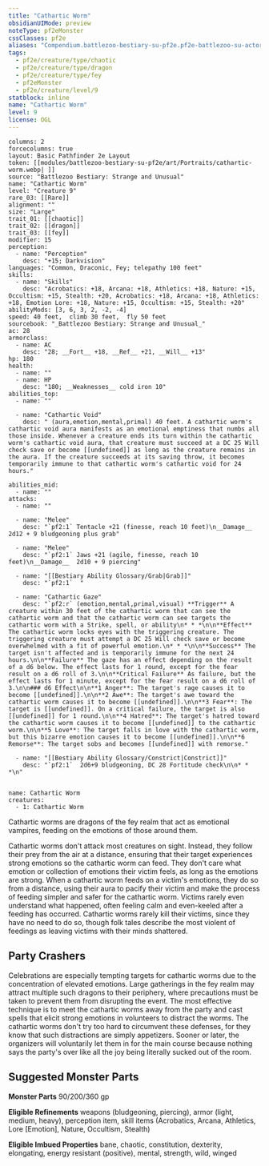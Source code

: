 ```yaml
---
title: "Cathartic Worm"
obsidianUIMode: preview
noteType: pf2eMonster
cssClasses: pf2e
aliases: "Compendium.battlezoo-bestiary-su-pf2e.pf2e-battlezoo-su-actors.Actor.pmEZvZ3ALvGI9N0j" 
tags:
  - pf2e/creature/type/chaotic
  - pf2e/creature/type/dragon
  - pf2e/creature/type/fey
  - pf2eMonster
  - pf2e/creature/level/9
statblock: inline
name: "Cathartic Worm"
level: 9
license: OGL
---
```


```statblock
columns: 2
forcecolumns: true
layout: Basic Pathfinder 2e Layout
token: [[modules/battlezoo-bestiary-su-pf2e/art/Portraits/cathartic-worm.webp| ]]
source: "Battlezoo Bestiary: Strange and Unusual"
name: "Cathartic Worm"
level: "Creature 9"
rare_03: [[Rare]]
alignment: ""
size: "Large"
trait_01: [[chaotic]]
trait_02: [[dragon]]
trait_03: [[fey]]
modifier: 15
perception:
  - name: "Perception"
    desc: "+15; Darkvision"
languages: "Common, Draconic, Fey; telepathy 100 feet"
skills:
  - name: "Skills"
    desc: "Acrobatics: +18, Arcana: +18, Athletics: +18, Nature: +15, Occultism: +15, Stealth: +20, Acrobatics: +18, Arcana: +18, Athletics: +18, Emotion Lore: +18, Nature: +15, Occultism: +15, Stealth: +20"
abilityMods: [3, 6, 3, 2, -2, -4]
speed: 40 feet,  climb 30 feet,  fly 50 feet
sourcebook: "_Battlezoo Bestiary: Strange and Unusual_"
ac: 28
armorclass:
  - name: AC
    desc: "28; __Fort__ +18, __Ref__ +21, __Will__ +13"
hp: 180
health:
  - name: ""
  - name: HP
    desc: "180; __Weaknesses__ cold iron 10"
abilities_top:
  - name: ""

  - name: "Cathartic Void"
    desc: " (aura,emotion,mental,primal) 40 feet. A cathartic worm's cathartic void aura manifests as an emotional emptiness that numbs all those inside. Whenever a creature ends its turn within the cathartic worm's cathartic void aura, that creature must succeed at a DC 25 Will check save or become [[undefined]] as long as the creature remains in the aura. If the creature succeeds at its saving throw, it becomes temporarily immune to that cathartic worm's cathartic void for 24 hours."

abilities_mid:
  - name: ""
attacks:
  - name: ""

  - name: "Melee"
    desc: "`pf2:1` Tentacle +21 (finesse, reach 10 feet)\n__Damage__  2d12 + 9 bludgeoning plus grab"

  - name: "Melee"
    desc: "`pf2:1` Jaws +21 (agile, finesse, reach 10 feet)\n__Damage__  2d10 + 9 piercing"

  - name: "[[Bestiary Ability Glossary/Grab|Grab]]"
    desc: "`pf2:1`  "

  - name: "Cathartic Gaze"
    desc: "`pf2:r` (emotion,mental,primal,visual) **Trigger** A creature within 30 feet of the cathartic worm that can see the cathartic worm and that the cathartic worm can see targets the cathartic worm with a Strike, spell, or ability\n* * *\n\n**Effect** The cathartic worm locks eyes with the triggering creature. The triggering creature must attempt a DC 25 Will check save or become overwhelmed with a fit of powerful emotion.\n* * *\n\n**Success** The target isn't affected and is temporarily immune for the next 24 hours.\n\n**Failure** The gaze has an effect depending on the result of a d6 below. The effect lasts for 1 round, except for the fear result on a d6 roll of 3.\n\n**Critical Failure** As failure, but the effect lasts for 1 minute, except for the fear result on a d6 roll of 3.\n\n### d6 Effect\n\n**1 Anger**: The target's rage causes it to become [[undefined]].\n\n**2 Awe**: The target's awe toward the cathartic worm causes it to become [[undefined]].\n\n**3 Fear**: The target is [[undefined]]. On a critical failure, the target is also [[undefined]] for 1 round.\n\n**4 Hatred**: The target's hatred toward the cathartic worm causes it to become [[undefined]] to the cathartic worm.\n\n**5 Love**: The target falls in love with the cathartic worm, but this bizarre emotion causes it to become [[undefined]].\n\n**6 Remorse**: The target sobs and becomes [[undefined]] with remorse."

  - name: "[[Bestiary Ability Glossary/Constrict|Constrict]]"
    desc: "`pf2:1`  2d6+9 bludgeoning, DC 28 Fortitude check\n\n* * *\n"
 
```

```encounter-table
name: Cathartic Worm
creatures:
  - 1: Cathartic Worm
```



Cathartic worms are dragons of the fey realm that act as emotional vampires, feeding on the emotions of those around them.

Cathartic worms don't attack most creatures on sight. Instead, they follow their prey from the air at a distance, ensuring that their target experiences strong emotions so the cathartic worm can feed. They don't care what emotion or collection of emotions their victim feels, as long as the emotions are strong. When a cathartic worm feeds on a victim's emotions, they do so from a distance, using their aura to pacify their victim and make the process of feeding simpler and safer for the cathartic worm. Victims rarely even understand what happened, often feeling calm and even-keeled after a feeding has occurred. Cathartic worms rarely kill their victims, since they have no need to do so, though folk tales describe the most violent of feedings as leaving victims with their minds shattered.

## Party Crashers

Celebrations are especially tempting targets for cathartic worms due to the concentration of elevated emotions. Large gatherings in the fey realm may attract multiple such dragons to their periphery, where precautions must be taken to prevent them from disrupting the event. The most effective technique is to meet the cathartic worms away from the party and cast spells that elicit strong emotions in volunteers to distract the worms. The cathartic worms don't try too hard to circumvent these defenses, for they know that such distractions are simply appetizers. Sooner or later, the organizers will voluntarily let them in for the main course because nothing says the party's over like all the joy being literally sucked out of the room.

## Suggested Monster Parts

**Monster Parts** 90/200/360 gp

**Eligible Refinements** weapons (bludgeoning, piercing), armor (light, medium, heavy), perception item, skill items (Acrobatics, Arcana, Athletics, Lore \[Emotion\], Nature, Occultism, Stealth)

**Eligible Imbued Properties** bane, chaotic, constitution, dexterity, elongating, energy resistant (positive), mental, strength, wild, winged
